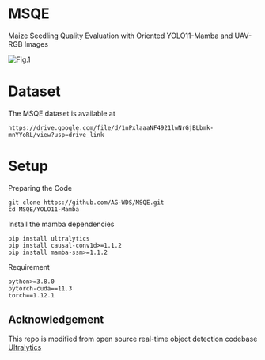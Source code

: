 # MSQE

Maize Seedling Quality Evaluation with Oriented YOLO11-Mamba and UAV-RGB Images

![Fig.1](https://typora119.oss-cn-shenzhen.aliyuncs.com/Fig.1.svg)

# Dataset

The MSQE dataset is available at

 `https://drive.google.com/file/d/1nPxlaaaNF4921lwNrGjBLbmk-mnYYoRL/view?usp=drive_link`


# Setup

Preparing the Code

    git clone https://github.com/AG-WDS/MSQE.git
    cd MSQE/YOLO11-Mamba

Install the mamba dependencies

    pip install ultralytics
    pip install causal-conv1d>=1.1.2
    pip install mamba-ssm>=1.1.2

Requirement

```
python>=3.8.0 
pytorch-cuda==11.3
torch==1.12.1
```

## Acknowledgement

This repo is modified from open source real-time object detection codebase [Ultralytics](https://github.com/ultralytics/ultralytics)
